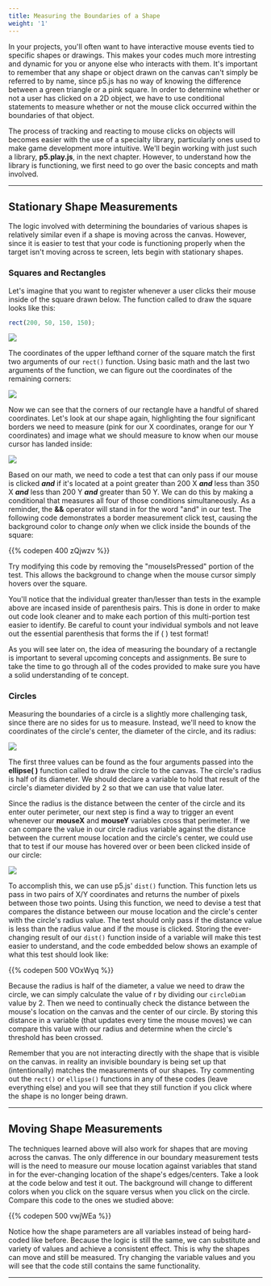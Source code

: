 ```yaml
---
title: Measuring the Boundaries of a Shape
weight: '1'
---
```

In your projects, you'll often want to have interactive mouse events tied to specific shapes or drawings. This makes your codes much more intresting and dynamic for you or anyone else who interacts with them. It's important to remember that any shape or object drawn on the canvas can't simply be referred to by name, since p5.js has no way of knowing the difference between a green triangle or a pink square. In order to determine whether or not a user has clicked on a 2D object, we have to use conditional statements to measure whether or not the mouse click occurred within the boundaries of that object.



The process of tracking and reacting to mouse clicks on objects will becomes easier with the use of a specialty library, particularly ones used to make game development more intuitive. We'll begin working with just such a library, **p5.play.js**, in the next chapter. However, to understand how the library is functioning, we first need to go over the basic concepts and math involved.

---

## Stationary Shape Measurements

The logic involved with determining the boundaries of various shapes is relatively similar even if a shape is moving across the canvas. However, since it is easier to test that your code is functioning properly when the target isn't moving across te screen, lets begin with stationary shapes.

### Squares and Rectangles

Let's imagine that you want to register whenever a user clicks their mouse inside of the square drawn below. The function called to draw the square looks like this:

```javascript
rect(200, 50, 150, 150);
```

![](/images/uploads/square_measurement-2-.jpg)

The coordinates of the upper lefthand corner of the square match the first two arguments of our `rect()` function. Using basic math and the last two arguments of the function, we can figure out the coordinates of the remaining corners:

![](/images/uploads/square_measurement-3-.jpg)

Now we can see that the corners of our rectangle have a handful of shared coordinates. Let's look at our shape again, highlighting the four significant borders we need to measure (pink for our X coordinates, orange for our Y coordinates) and image what we should measure to know when our mouse cursor has landed inside:

![](/images/uploads/square_measurement_mouse.jpg)

Based on our math, we need to code a test that can only pass if our mouse is clicked **_and_** if it's located at a point greater than  200 X _**and**_ less than 350 X _**and**_ less than 200 Y _**and**_ greater than 50 Y. We can do this by making a conditional that measures all four of those conditions simultaneously. As a reminder, the **&&**  operator will stand in for the word "and" in our test. The following code demonstrates a border measurement click test, causing the background color to change _only_ when we click inside the bounds of the square:

{{% codepen 400 zQjwzv %}}

Try modifying this code by removing the "mouseIsPressed" portion of the test. This allows the background to change when the mouse cursor simply hovers over the square.


You'll notice that the individual greater than/lesser than tests in the example above are incased inside of parenthesis pairs. This is done in order to make out code look cleaner and to make each portion of this multi-portion test easier to identify. Be careful to count your individual symbols and not leave out the essential parenthesis that forms the if ( ) test format!

As you will see later on, the idea of measuring the boundary of a rectangle is important to several upcoming concepts and assignments. Be sure to take the time to go through all of the codes provided to make sure you have a solid understanding of te concept.


### Circles

Measuring the boundaries of a circle is a slightly more challenging task, since there are no sides for us to measure. Instead, we'll need to know the coordinates of the circle's center, the diameter of the circle, and its radius: 



![](/images/uploads/circle_measurement.png)



The first three values can be found as the four arguments passed into the **ellipse( )** function called to draw the circle to the canvas. The circle's radius is half of its diameter. We should declare a variable to hold that result of the circle's diameter divided by 2 so that we can use that value later.

Since the radius is the distance between the center of the circle and its enter outer perimeter, our next step is find a way to trigger an event whenever our **mouseX** and **mouseY** variables cross that perimeter. If we can compare the value in our circle radius variable against the distance between the current mouse location and the circle's center, we could use that to test if our mouse has hovered over or been been clicked inside of our circle:

![](/images/uploads/circle_distance_measurement.png)

To accomplish this, we can use p5.js' `dist()` function. This function lets us pass in two pairs of X/Y coordinates and returns the number of pixels between those two points. Using this function, we need to devise a test that compares the distance between our mouse location and the circle's center with the circle's radius value. The test should only pass if the distance value is less than the radius value and if the mouse is clicked. Storing the ever-changing result of our `dist()` function inside of a variable will make this test easier to understand, and the code embedded below shows an example of what this test should look like:

{{% codepen 500 VOxWyq %}}

Because the radius is half of the diameter, a value we need to draw the circle, we can simply calculate the value of r by dividing our `circleDiam` value by 2. Then we need to continually check the distance between the mouse's location on the canvas and the center of our circle. By storing this distance in a variable (that updates every time the mouse moves) we can compare this value with our radius and determine when the circle's threshold has been crossed.

Remember that you are not interacting directly with the shape that is visible on the canvas. in reality an invisible boundary is being set up that (intentionally) matches the measurements of our shapes. Try commenting out the `rect()` or `ellipse()` functions in any of these codes (leave everything else) and you will see that they still function if you click where the shape is no longer being drawn.

---

## Moving Shape Measurements

The techniques learned above will also work for shapes that are moving across the canvas. The only difference in our boundary measurement tests will is the need to measure our mouse location against variables that stand in for the ever-changing location of the shape's edges/centers. Take a look at the code below and test it out. The background will change to different colors when you click on the square versus when you click on the circle. Compare this code to the ones we studied above:

{{% codepen 500 vwjWEa %}}

Notice how the shape parameters are all variables instead of being hard-coded like before. Because the logic is still the same, we can substitute and variety of values and achieve a consistent effect. This is why the shapes can move and still be measured. Try changing the variable values and you will see that the code still contains the same functionality. 

---
